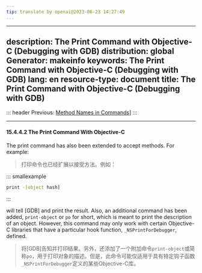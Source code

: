 ```yaml
---
tip: translate by openai@2023-06-23 14:27:49
...
```

---
description: The Print Command with Objective-C (Debugging with GDB)
distribution: global
Generator: makeinfo
keywords: The Print Command with Objective-C (Debugging with GDB)
lang: en
resource-type: document
title: The Print Command with Objective-C (Debugging with GDB)
---
::: header
Previous: [Method Names in Commands](Method-Names-in-Commands.html#Method-Names-in-Commands)]
:::

---

#### 15.4.4.2 The Print Command With Objective-C


The print command has also been extended to accept methods. For example:

> 打印命令也已经扩展以接受方法。例如：

::: smallexample

```bash
print -[object hash]
```

:::


will tell [GDB] and print the result. Also, an additional command has been added, `print-object` or `po` for short, which is meant to print the description of an object. However, this command may only work with certain Objective-C libraries that have a particular hook function, `_NSPrintForDebugger`, defined.

> 将[GDB]告知并打印结果。另外，还添加了一个附加命令`print-object`或简称`po`，用于打印对象的描述。但是，此命令可能仅适用于具有特定钩子函数`_NSPrintForDebugger`定义的某些Objective-C库。
